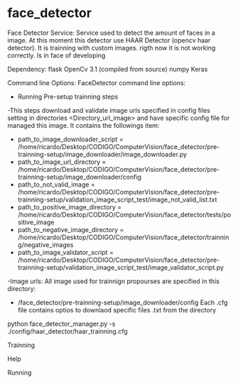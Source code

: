 # face_detector
Face Detector Service:
Service used to detect the amount of faces in a image. At this moment this detector use HAAR Detector (opencv haar detector). 
It is trainning with custom images. rigth now it is not working correctly. Is in face of developing

Dependency:
flask
OpenCv 3.1 (compiled from source)
numpy 
Keras

Command line Options:
FaceDetector command line options:

* Running Pre-setup trainning steps

-This steps download and validate image urls specified in config files setting in directories <Directory_url_image> and have specific
config file for managed this image. It contains the followings item:

- path_to_image_downloader_script = /home/ricardo/Desktop/CODIGO/ComputerVision/face_detector/pre-trainning-setup/image_downloader/image_downloader.py
- path_to_image_url_directory = /home/ricardo/Desktop/CODIGO/ComputerVision/face_detector/pre-trainning-setup/image_downloader/config
- path_to_not_valid_image = /home/ricardo/Desktop/CODIGO/ComputerVision/face_detector/pre-trainning-setup/validation_image_script_test/image_not_valid_list.txt
- path_to_positive_image_directory = /home/ricardo/Desktop/CODIGO/ComputerVision/face_detector/tests/positive_image
- path_to_negative_image_directory = /home/ricardo/Desktop/CODIGO/ComputerVision/face_detector/trainning/negative_images
- path_to_image_validator_script = /home/ricardo/Desktop/CODIGO/ComputerVision/face_detector/pre-trainning-setup/validation_image_script_test/image_validator_script.py

-Image urls:
All image used for trainnign propourses are specified in this directory:
 * /face_detector/pre-trainning-setup/image_downloader/config
Each .cfg file contains optios to downlaod specific files .txt from the directory 

python face_detector_manager.py -s ./config/haar_detector/haar_trainning.cfg

Trainning 

Help

Running 
